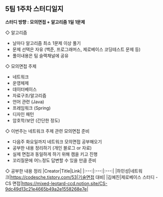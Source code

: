 
## 5팀 1주차 스터디일지

**스터디 방향 : 모의면접 + 알고리즘 1일 1문제**

◇ 알고리즘
- 날마다 알고리즘 최소 1문제 이상 풀기
- 문제 선택은 자유 (백준, 프로그래머스, 제로베이스 코딩테스트 문제 등)
- 풀이내용은 팀 슬랙채널에 공유

◇ 모의면접 주제
* 네트워크 
* 운영체제 
* 데이터베이스 
* 자료구조/알고리즘
* 언어 관련 (Java)
* 프레임워크 (Spring)
* 디자인 패턴
* 암호학/보안 (간단한 정도)

◇ 이번주는 네트워크 주제 관련 모의면접 준비
- 다음주 화요일까지 네트워크 모의면접 공부해오기
- 공부한 내용 정리하기 (개인 블로그 or 자료)
- 실제 면접과 동일하게 하기 위해 캠을 키고 진행
- 꼬리질문에 어느정도 답변할 수 있을 만큼 준비 


◇ 공부한 내용 정리
|Creator|Title|Link|
|:---:|:---:|:---:|
|하민성|네트워크|https://codesche.tistory.com/53|기술면접 대비|
|김예진|제로베이스 스터디 - CS 면접|https://mixed-leotard-ccd.notion.site/CS-9dc49d13c21e4665b49a2e1558268e7e|
